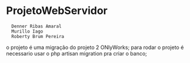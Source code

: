 # ProjetoWebServidor
      Denner Ribas Amaral
      Murillo Iago
      Roberty Brum Pereira

o projeto é uma migração do projeto 2 ONlyWorks;
para rodar o projeto é necessario usar o php artisan migration pra criar o banco;

